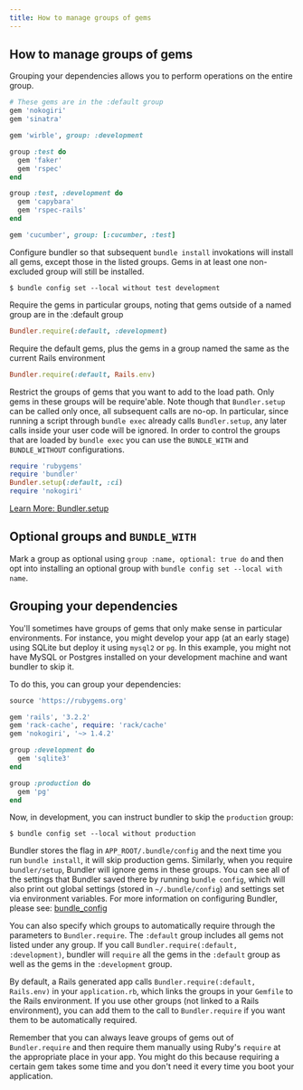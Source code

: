 ```yaml
---
title: How to manage groups of gems
---
```


## How to manage groups of gems

Grouping your dependencies allows you
to perform operations on the entire
group.

~~~ruby
# These gems are in the :default group
gem 'nokogiri'
gem 'sinatra'

gem 'wirble', group: :development

group :test do
  gem 'faker'
  gem 'rspec'
end

group :test, :development do
  gem 'capybara'
  gem 'rspec-rails'
end

gem 'cucumber', group: [:cucumber, :test]
~~~

Configure bundler so that subsequent
`bundle install` invokations will install
all gems, except those in the listed
groups. Gems in at least one non-excluded
group will still be installed.

~~~
$ bundle config set --local without test development
~~~

Require the gems in particular groups,
noting that gems outside of a named group
are in the :default group

~~~ruby
Bundler.require(:default, :development)
~~~

Require the default gems, plus the gems
in a group named the same as the current
Rails environment

~~~ruby
Bundler.require(:default, Rails.env)
~~~

Restrict the groups of gems that you
want to add to the load path. Only gems
in these groups will be require'able.
Note though that `Bundler.setup` can be
called only once, all subsequent calls are
no-op. In particular, since running a
script through `bundle exec` already calls
`Bundler.setup`, any later calls inside
your user code will be ignored. In order to
control the groups that are loaded by
`bundle exec` you can use the `BUNDLE_WITH`
and `BUNDLE_WITHOUT` configurations.

~~~ruby
require 'rubygems'
require 'bundler'
Bundler.setup(:default, :ci)
require 'nokogiri'
~~~

<a href="./bundler_setup.html" class="btn btn-primary">Learn More: Bundler.setup</a>

## Optional groups and `BUNDLE_WITH`
<a name="optional-groups"></a>

Mark a group as optional using `group :name, optional: true do` and then opt
into installing an optional group with `bundle config set --local with name`.

## Grouping your dependencies
<a name="grouping-your-dependencies"></a>

You'll sometimes have groups of gems that only make sense in particular environments.
For instance, you might develop your app (at an early stage) using SQLite but deploy it
using `mysql2` or `pg`. In this example, you might not have MySQL
or Postgres installed on your development machine and want bundler to skip it.

To do this, you can group your dependencies:

~~~ruby
source 'https://rubygems.org'

gem 'rails', '3.2.2'
gem 'rack-cache', require: 'rack/cache'
gem 'nokogiri', '~> 1.4.2'

group :development do
  gem 'sqlite3'
end

group :production do
  gem 'pg'
end
~~~

Now, in development, you can instruct bundler to skip the `production` group:

~~~
$ bundle config set --local without production
~~~

Bundler stores the flag in `APP_ROOT/.bundle/config` and the
next time you run `bundle install`, it will skip production gems.
Similarly, when you require `bundler/setup`, Bundler will ignore gems in
these groups. You can see all of the settings that Bundler saved there
by running `bundle config`, which will also print out global
settings (stored in `~/.bundle/config`) and settings set via
environment variables.  For more information on configuring Bundler,
please see: [bundle_config](/man/bundle-config.1.html)

You can also specify which groups to automatically require through the parameters to
`Bundler.require`. The `:default` group includes all gems not
listed under any group. If you call `Bundler.require(:default, :development)`,
bundler will `require` all the gems in the `:default` group as
well as the gems in the `:development` group.

By default, a Rails generated app calls `Bundler.require(:default,
Rails.env)` in your `application.rb`, which links the groups in your
`Gemfile` to the Rails environment. If you use other groups (not linked to a
Rails environment), you can add them to the call to `Bundler.require` if you
want them to be automatically required.

Remember that you can always leave groups of gems out of `Bundler.require`
and then require them manually using Ruby's `require` at the appropriate
place in your app. You might do this because requiring a certain gem takes some time
and you don't need it every time you boot your application.
